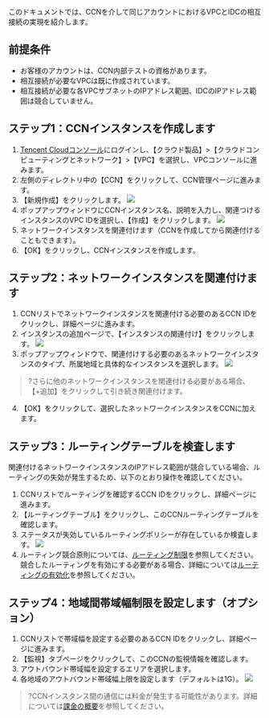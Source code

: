 このドキュメントでは、CCNを介して同じアカウントにおけるVPCとIDCの相互接続の実現を紹介します。

## 前提条件
- お客様のアカウントは、CCN内部テストの資格があります。
- 相互接続が必要なVPCは既に作成されています。
- 相互接続が必要な各VPCサブネットのIPアドレス範囲、IDCのIPアドレス範囲は競合していません。

## ステップ1：CCNインスタンスを作成します
1. [Tencent Cloudコンソール](https://console.cloud.tencent.com/)にログインし、【クラウド製品】>【クラウドコンピューティングとネットワーク】>【VPC】を選択し、VPCコンソールに進みます。
2. 左側のディレクトリ中の【CCN】をクリックして、CCN管理ページに進みます。
3. 【新規作成】をクリックします。 
 ![](https://main.qcloudimg.com/raw/4189c3d3af70c389a81159a12198a21c.png)
4. ポップアップウィンドウにCCNインスタンス名、説明を入力し、関連つけるインスタンスのVPC IDを選択し、【作成】をクリックします。
![](https://main.qcloudimg.com/raw/df3ff21c5242b0d7f4ebf990ac5fb461.png)
5. ネットワークインスタンスを関連付けます（CCNを作成してから関連付けることもできます）。
6. 【OK】をクリックし、CCNインスタンスを作成します。

## ステップ2：ネットワークインスタンスを関連付けます
1. CCNリストでネットワークインスタンスを関連付ける必要のあるCCN IDをクリックし、詳細ページに進みます。
2. インスタンスの追加ページで、【インスタンスの関連付け】をクリックします。 
 ![](https://main.qcloudimg.com/raw/26cb82eddf09bc92f9f19903ebbdda26.png)
3. ポップアップウィンドウで、関連付けする必要のあるネットワークインスタンスのタイプ、所属地域と具体的なインスタンスを選択します。
 ![](https://main.qcloudimg.com/raw/4f845d6af382804f1f22eb15fd901d45.png)
>?さらに他のネットワークインスタンスを関連付ける必要がある場合、【+追加】をクリックして引き続き関連付けます。
4. 【OK】をクリックして、選択したネットワークインスタンスをCCNに加えます。

## ステップ3：ルーティングテーブルを検査します
関連付けるネットワークインスタンスのIPアドレス範囲が競合している場合、ルーティングの失効が発生するため、以下のとおり操作を確認してください。
1. CCNリストでルーティングを確認するCCN IDをクリックし、詳細ページに進みます。
2. 【ルーティングテーブル】をクリックし、このCCNルーティングテーブルを確認します。
3. ステータスが失効しているルーティングポリシーが存在しているか検査します。
 ![](https://main.qcloudimg.com/raw/ae2fb3be44f2f56ab64a257f505b2b4e.png)
4. ルーティング競合原則については、[ルーティング制限](https://cloud.tencent.com/document/product/877/18679#.E8.B7.AF.E7.94.B1.E9.99.90.E5.88.B6)を参照してください。競合したルーティングを有効にする必要がある場合、詳細については[ルーティングの有効化](https://cloud.tencent.com/document/product/877/18750)を参照してください。

## ステップ4：地域間帯域幅制限を設定します（オプション）

1. CCNリストで帯域幅を設定する必要のあるCCN IDをクリックし、詳細ページに進みます。
2. 【監視】タブページをクリックして、このCCNの監視情報を確認します。
3. アウトバウンド帯域幅を設定するエリアを選択します。
4. 各地域のアウトバウンド帯域幅上限を設定します（デフォルトは1G）。
 ![](https://main.qcloudimg.com/raw/e92d2cef0bdf5366054f7fd71415f24a.png)

>?CCNインスタンス間の通信には料金が発生する可能性があります。詳細については[課金の概要](https://cloud.tencent.com/document/product/877/18676)を参照してください。

